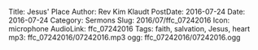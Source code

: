 Title: Jesus' Place
Author: Rev Kim Klaudt
PostDate: 2016-07-24
Date: 2016-07-24
Category: Sermons
Slug: 2016/07/ffc_07242016
Icon: microphone
AudioLink: ffc_07242016
Tags: faith, salvation, Jesus, heart
mp3: ffc_07242016/07242016.mp3
ogg: ffc_07242016/07242016.ogg
